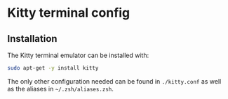 # Kitty terminal config

## Installation
The Kitty terminal emulator can be installed with:
```sh
sudo apt-get -y install kitty
```

The only other configuration needed can be found in `./kitty.conf` as well as the aliases in `~/.zsh/aliases.zsh`.
